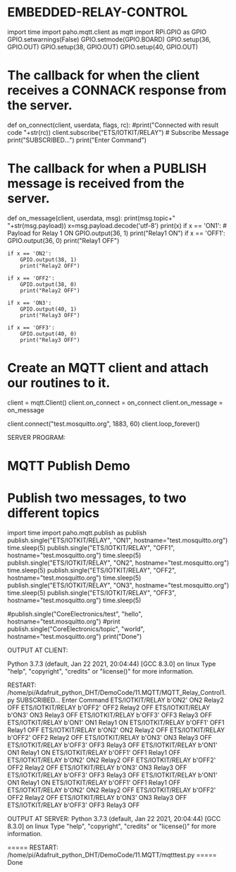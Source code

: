 # EMBEDDED-RELAY-CONTROL
import time
import paho.mqtt.client as mqtt
import RPi.GPIO as GPIO
GPIO.setwarnings(False)
GPIO.setmode(GPIO.BOARD)
GPIO.setup(36, GPIO.OUT)
GPIO.setup(38, GPIO.OUT)
GPIO.setup(40, GPIO.OUT)
# The callback for when the client receives a CONNACK response from the server.
def on_connect(client, userdata, flags, rc):
    #print("Connected with result code "+str(rc))
    client.subscribe("ETS/IOTKIT/RELAY") # Subscribe Message
    print("SUBSCRIBED...")
    print("Enter Command")
  
# The callback for when a PUBLISH message is received from the server.
def on_message(client, userdata, msg):
    print(msg.topic+" "+str(msg.payload))
    x=msg.payload.decode('utf-8')
    print(x)
    if x == 'ON1':  # Payload for Relay 1 ON
        GPIO.output(36, 1)
        print("Relay1 ON")
    if x == 'OFF1': 
        GPIO.output(36, 0)
        print("Relay1 OFF")
        
    if x == 'ON2':
        GPIO.output(38, 1)
        print("Relay2 OFF")
        
    if x == 'OFF2':
        GPIO.output(38, 0)
        print("Relay2 OFF")
        
    if x == 'ON3':
        GPIO.output(40, 1)
        print("Relay3 OFF")
    
    if x == 'OFF3':
        GPIO.output(40, 0)
        print("Relay3 OFF")
       
# Create an MQTT client and attach our routines to it.
client = mqtt.Client()
client.on_connect = on_connect
client.on_message = on_message

client.connect("test.mosquitto.org", 1883, 60)
client.loop_forever()

SERVER PROGRAM:
# MQTT Publish Demo
# Publish two messages, to two different topics
import time
import paho.mqtt.publish as publish
publish.single("ETS/IOTKIT/RELAY", "ON1", hostname="test.mosquitto.org")
time.sleep(5)
publish.single("ETS/IOTKIT/RELAY", "OFF1", hostname="test.mosquitto.org")
time.sleep(5)
publish.single("ETS/IOTKIT/RELAY", "ON2", hostname="test.mosquitto.org")
time.sleep(5)
publish.single("ETS/IOTKIT/RELAY", "OFF2", hostname="test.mosquitto.org")
time.sleep(5)
publish.single("ETS/IOTKIT/RELAY", "ON3", hostname="test.mosquitto.org")
time.sleep(5)
publish.single("ETS/IOTKIT/RELAY", "OFF3", hostname="test.mosquitto.org")
time.sleep(5)

#publish.single("CoreElectronics/test", "hello", hostname="test.mosquitto.org")
#print publish.single("CoreElectronics/topic", "world", hostname="test.mosquitto.org")
print("Done")

OUTPUT AT CLIENT:

Python 3.7.3 (default, Jan 22 2021, 20:04:44) 
[GCC 8.3.0] on linux
Type "help", "copyright", "credits" or "license()" for more information.
>>> 
 RESTART: /home/pi/Adafruit_python_DHT/DemoCode/11.MQTT/MQTT_Relay_Control1.py 
SUBSCRIBED...
Enter Command
ETS/IOTKIT/RELAY b'ON2'
ON2
Relay2 OFF
ETS/IOTKIT/RELAY b'OFF2'
OFF2
Relay2 OFF
ETS/IOTKIT/RELAY b'ON3'
ON3
Relay3 OFF
ETS/IOTKIT/RELAY b'OFF3'
OFF3
Relay3 OFF
ETS/IOTKIT/RELAY b'ON1'
ON1
Relay1 ON
ETS/IOTKIT/RELAY b'OFF1'
OFF1
Relay1 OFF
ETS/IOTKIT/RELAY b'ON2'
ON2
Relay2 OFF
ETS/IOTKIT/RELAY b'OFF2'
OFF2
Relay2 OFF
ETS/IOTKIT/RELAY b'ON3'
ON3
Relay3 OFF
ETS/IOTKIT/RELAY b'OFF3'
OFF3
Relay3 OFF
ETS/IOTKIT/RELAY b'ON1'
ON1
Relay1 ON
ETS/IOTKIT/RELAY b'OFF1'
OFF1
Relay1 OFF
ETS/IOTKIT/RELAY b'ON2'
ON2
Relay2 OFF
ETS/IOTKIT/RELAY b'OFF2'
OFF2
Relay2 OFF
ETS/IOTKIT/RELAY b'ON3'
ON3
Relay3 OFF
ETS/IOTKIT/RELAY b'OFF3'
OFF3
Relay3 OFF
ETS/IOTKIT/RELAY b'ON1'
ON1
Relay1 ON
ETS/IOTKIT/RELAY b'OFF1'
OFF1
Relay1 OFF
ETS/IOTKIT/RELAY b'ON2'
ON2
Relay2 OFF
ETS/IOTKIT/RELAY b'OFF2'
OFF2
Relay2 OFF
ETS/IOTKIT/RELAY b'ON3'
ON3
Relay3 OFF
ETS/IOTKIT/RELAY b'OFF3'
OFF3
Relay3 OFF

OUTPUT AT SERVER:
Python 3.7.3 (default, Jan 22 2021, 20:04:44) 
[GCC 8.3.0] on linux
Type "help", "copyright", "credits" or "license()" for more information.
>>> 
===== RESTART: /home/pi/Adafruit_python_DHT/DemoCode/11.MQTT/mqtttest.py =====
Done
>>>  
